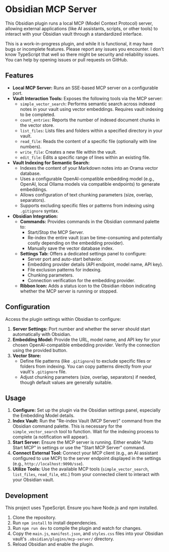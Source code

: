 # Obsidian MCP Server

This Obsidian plugin runs a local MCP (Model Context Protocol) server, allowing external applications (like AI assistants, scripts, or other tools) to interact with your Obsidian vault through a standardized interface.

This is a work-in-progress plugin, and while it is functional, it may have bugs or incomplete features. Please report any issues you encounter. I don't know TypeScript that well so there might be security and reliability issues. You can help by opening issues or pull requests on GitHub. 

## Features

- **Local MCP Server:** Runs an SSE-based MCP server on a configurable port.
- **Vault Interaction Tools:** Exposes the following tools via the MCP server:
  - `simple_vector_search`: Performs semantic search across indexed notes in your vault using vector embeddings. Requires vault indexing to be completed.
  - `count_entries`: Reports the number of indexed document chunks in the vector store.
  - `list_files`: Lists files and folders within a specified directory in your vault.
  - `read_file`: Reads the content of a specific file (optionally with line numbers).
  - `write_file`: Creates a new file within the vault.
  - `edit_file`: Edits a specific range of lines within an existing file.
- **Vault Indexing for Semantic Search:**
  - Indexes the content of your Markdown notes into an Orama vector database.
  - Uses a configurable OpenAI-compatible embedding model (e.g., OpenAI, local Ollama models via compatible endpoints) to generate embeddings.
  - Allows configuration of text chunking parameters (size, overlap, separators).
  - Supports excluding specific files or patterns from indexing using `.gitignore` syntax.
- **Obsidian Integration:**
  - **Commands:** Provides commands in the Obsidian command palette to:
    - Start/Stop the MCP Server.
    - Re-index the entire vault (can be time-consuming and potentially costly depending on the embedding provider).
    - Manually save the vector database index.
  - **Settings Tab:** Offers a dedicated settings panel to configure:
    - Server port and auto-start behavior.
    - Embedding provider details (API endpoint, model name, API key).
    - File exclusion patterns for indexing.
    - Chunking parameters.
    - Connection verification for the embedding provider.
  - **Ribbon Icon:** Adds a status icon to the Obsidian ribbon indicating whether the MCP server is running or stopped.

## Configuration

Access the plugin settings within Obsidian to configure:

1. **Server Settings:** Port number and whether the server should start automatically with Obsidian.
2. **Embedding Model:** Provide the URL, model name, and API key for your chosen OpenAI-compatible embedding provider. Verify the connection using the provided button.
3. **Vector Store:**
    - Define file patterns (like `.gitignore`) to exclude specific files or folders from indexing. You can copy patterns directly from your vault's `.gitignore` file.
    - Adjust chunking parameters (size, overlap, separators) if needed, though default values are generally suitable.

## Usage

1. **Configure:** Set up the plugin via the Obsidian settings panel, especially the Embedding Model details.
2. **Index Vault:** Run the "Re-index Vault (MCP Server)" command from the Obsidian command palette. This is necessary for the `simple_vector_search` tool to function. Wait for the indexing process to complete (a notification will appear).
3. **Start Server:** Ensure the MCP server is running. Either enable "Auto Start MCP" in settings or use the "Start MCP Server" command.
4. **Connect External Tool:** Connect your MCP client (e.g., an AI assistant configured to use MCP) to the server endpoint displayed in the settings (e.g., `http://localhost:9090/sse`).
5. **Utilize Tools:** Use the available MCP tools (`simple_vector_search`, `list_files`, `read_file`, etc.) from your connected client to interact with your Obsidian vault.

## Development

This project uses TypeScript. Ensure you have Node.js and npm installed.

1. Clone the repository.
2. Run `npm install` to install dependencies.
3. Run `npm run dev` to compile the plugin and watch for changes.
4. Copy the `main.js`, `manifest.json`, and `styles.css` files into your Obsidian vault's `.obsidian/plugins/mcp-server/` directory.
5. Reload Obsidian and enable the plugin.
